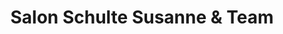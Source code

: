 ---
title: "Salon Schulte Susanne & Team"
url: /hamm/salon-schulte-susanne-und-team/
shop: Friseur
---